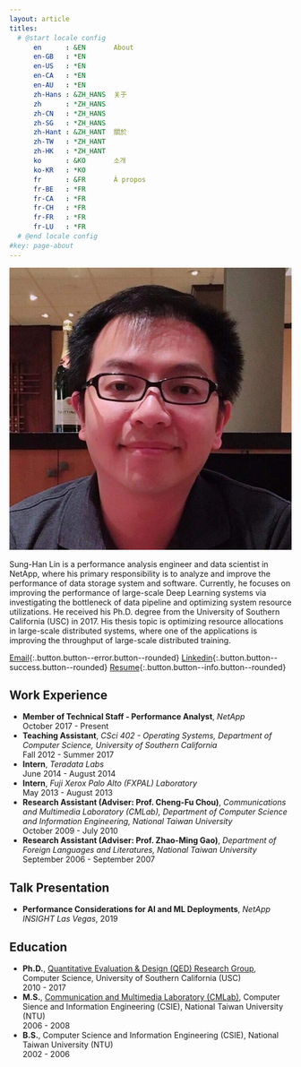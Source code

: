 ```yaml
---
layout: article
titles:
  # @start locale config
      en      : &EN       About
      en-GB   : *EN
      en-US   : *EN
      en-CA   : *EN
      en-AU   : *EN
      zh-Hans : &ZH_HANS  关于
      zh      : *ZH_HANS
      zh-CN   : *ZH_HANS
      zh-SG   : *ZH_HANS
      zh-Hant : &ZH_HANT  關於
      zh-TW   : *ZH_HANT
      zh-HK   : *ZH_HANT
      ko      : &KO       소개
      ko-KR   : *KO
      fr      : &FR       À propos
      fr-BE   : *FR
      fr-CA   : *FR
      fr-CH   : *FR
      fr-FR   : *FR
      fr-LU   : *FR
  # @end locale config
#key: page-about
---
```


<div class="item">
    <div class="item__image mt-4">
      <img class="image image--md rounded border mr-4" src="/assets/images/sunghan.jpg"/>
    </div>
    <div class="item__content">
      <div class="article__content">
        <p>Sung-Han Lin is a performance analysis engineer and data scientist in NetApp, where his primary responsibility is to analyze and improve the performance of data storage system and software. Currently, he focuses on improving the performance of large-scale Deep Learning systems via investigating the bottleneck of data pipeline and optimizing system resource utilizations. He received his Ph.D. degree from the University of Southern California (USC) in 2017. His thesis topic is optimizing resource allocations in large-scale distributed systems, where one of the applications is improving the throughput of large-scale distributed training.</p>
      </div>
    </div>
</div>

[Email](mailto:sunghlin@gmail.com){:.button.button--error.button--rounded} [Linkedin](https://www.linkedin.com/in/sung-han-lin-0a47869){:.button.button--success.button--rounded} [Resume](https://sunghlin.github.io/resume/index.pdf){:.button.button--info.button--rounded} 

<!--
## Contact
- Email: [sunghlin [AT] gmail.com](mailto:sunghlin@gmail.com)
- Linkedin: [Sung-Han Lin@Linkedin](https://www.linkedin.com/in/sung-han-lin-0a47869)
-->

## Work Experience
- __Member of Technical Staff - Performance Analyst__, _NetApp_ <br/> October 2017 - Present
- __Teaching Assistant__, _CSci 402 - Operating Systems, Department of Computer Science, University of Southern California_ <br/> Fall 2012 - Summer 2017 
- __Intern__, _Teradata Labs_ <br/> June 2014 - August 2014
- __Intern__, _Fuji Xerox Palo Alto (FXPAL) Laboratory_ <br/> May 2013 - August 2013
- __Research Assistant (Adviser: Prof. Cheng-Fu Chou)__, _Communications and Multimedia Laboratory (CMLab), Department of Computer Science and Information Engineering, National Taiwan University_ <br/> October 2009 - July 2010
- __Research Assistant (Adviser: Prof. Zhao-Ming Gao)__, _Department of Foreign Languages and Literatures, National Taiwan University_ <br/> September 2006 - September 2007

## Talk Presentation
- __Performance Considerations for AI and ML Deployments__, _NetApp INSIGHT Las Vegas_, 2019

## Education
- __Ph.D.__, [Quantitative Evaluation & Design (QED) Research Group](http://qed.usc.edu/), Computer Science, University of Southern California (USC) <br/> 2010 - 2017
- __M.S.__, [Communication and Multimedia Laboratory (CMLab)](http://cmlab.csie.ntu.edu.tw/), Computer Sience and Information Engineering (CSIE), National Taiwan University (NTU) <br/> 2006 - 2008
- __B.S.__, Computer Science and Information Engineering (CSIE), National Taiwan University (NTU) <br/> 2002 - 2006
